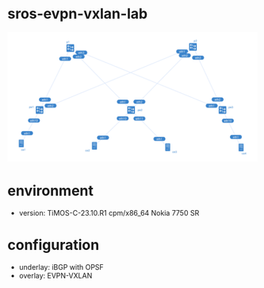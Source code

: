 # sros-evpn-vxlan-lab
![Topology](topology.png)

# environment
- version: TiMOS-C-23.10.R1 cpm/x86_64 Nokia 7750 SR

# configuration
- underlay: iBGP with OPSF
- overlay: EVPN-VXLAN
